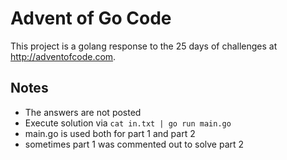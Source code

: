 # Advent of Go Code
This project is a golang response to the 25 days of challenges at http://adventofcode.com.

## Notes
* The answers are not posted
* Execute solution via `cat in.txt | go run main.go`
* main.go is used both for part 1 and part 2
* sometimes part 1 was commented out to solve part 2
